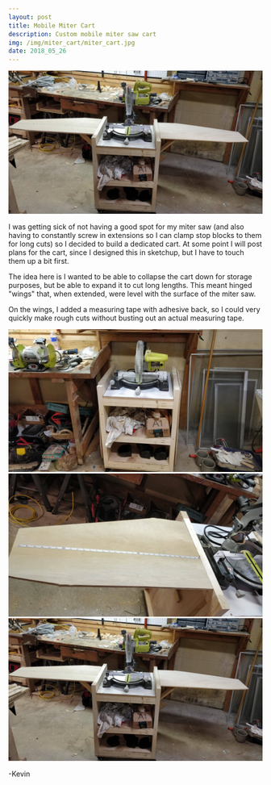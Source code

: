 ```yaml
---
layout: post
title: Mobile Miter Cart
description: Custom mobile miter saw cart
img: /img/miter_cart/miter_cart.jpg
date: 2018_05_26
---
```


<div class="img_row">
    <img class="col three" src="/img/miter_cart/miter_cart.jpg"/>
</div>

I was getting sick of not having a good spot for my miter saw (and also having to constantly screw in extensions so I can clamp stop blocks to them for long cuts) so I decided to build a dedicated cart.  At some point I will post plans for the cart, since I designed this in sketchup, but I have to touch them up a bit first.

The idea here is I wanted to be able to collapse the cart down for storage purposes, but be able to expand it to cut long lengths.  This meant hinged "wings" that, when extended, were level with the surface of the miter saw.

On the wings, I added a measuring tape with adhesive back, so I could very quickly make rough cuts without busting out an actual measuring tape.

<div class="img_row_tall">
    <img class="col three" src="/img/miter_cart/miter_cart_collapsed.jpg"/>
</div>
<div class="img_row">
    <img class="col three" src="/img/miter_cart/miter_wings.jpg"/>
</div>
<div class="img_row_tall">
    <img class="col three" src="/img/miter_cart/miter_cart.jpg"/>
</div>

-Kevin

